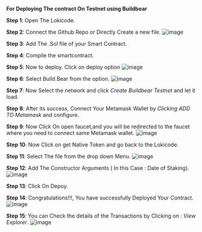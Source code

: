 ****For Deploying The contract On Testnet using Buildbear****


**Step 1**: Open The Lokicode.


**Step 2**: Connect the Github Repo or Directly Create a new file.
![image](https://github.com/rajit-rastogi/BB-Ssubmission/assets/82523479/080475fb-04d6-4592-9de5-bcaf64e01127)


**Step 3**: Add The .Sol file of your Smart Contract.


**Step 4**: Compile the smartcontract.


**Step 5**: Now to deploy. Click on deploy option
![image](https://github.com/rajit-rastogi/BB-Ssubmission/assets/82523479/e6b78616-871b-4a42-9a6c-45acf474e44e)


**Step 6**: Select Build Bear from the option.
![image](https://github.com/rajit-rastogi/BB-Ssubmission/assets/82523479/8f921623-c7b2-4091-bbd3-e6adf4f3334d)


**Step 7**: Now Select the network and click *Create Buildbear Testnet* and let it load.


**Step 8**: After its success, Connect Your Metamask Wallet by *Clicking ADD TO Metamask* and configure.


**Step 9**: Now Click On open faucet,and you will be redirected to the faucet where you need to connect same Metamask wallet.
![image](https://github.com/rajit-rastogi/BB-Ssubmission/assets/82523479/f26138b2-676d-4c47-99b5-16a029c222f9)


**Step 10**: Now Click on get Native Token and go back to the Lokicode.


**Step 11**: Select The file from the drop down Menu.
![image](https://github.com/rajit-rastogi/BB-Ssubmission/assets/82523479/7085d7b9-98b8-4f44-8c59-c47dcce18168)



**Step 12**: Add The Constructor Arguments ( In this Case : Date of Staking).
![image](https://github.com/rajit-rastogi/BB-Ssubmission/assets/82523479/e82e9a95-f9f0-4d53-ae7c-6cf6c4aa818d)


**Step 13**: Click On Depoy.


**Step 14**: Congratulations!!!, You have successfully Deployed Your Contract.
![image](https://github.com/rajit-rastogi/BB-Ssubmission/assets/82523479/cdf0b0d9-2d77-43b2-b1cb-52d3d6f469b3)


**Step 15**: You can Check the details of the Transactions by Clicking on : *View Explorer*.
![image](https://github.com/rajit-rastogi/BB-Ssubmission/assets/82523479/0a1428db-7b9b-41c6-a770-6ac2a2875467)
